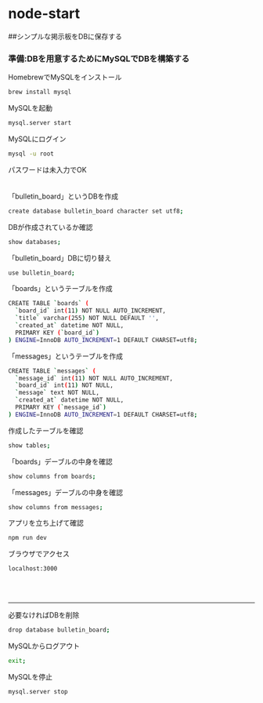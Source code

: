 # node-start

##シンプルな掲示板をDBに保存する

### 準備:DBを用意するためにMySQLでDBを構築する

HomebrewでMySQLをインストール
```bash
brew install mysql
```
MySQLを起動
```bash
mysql.server start
```
MySQLにログイン
```bash
mysql -u root
```
パスワードは未入力でOK
<br>
<br>
<br>
「bulletin_board」というDBを作成
```bash
create database bulletin_board character set utf8;
```
DBが作成されているか確認
```bash
show databases;
```
「bulletin_board」DBに切り替え
```bash
use bulletin_board;
```

「boards」というテーブルを作成
```bash
CREATE TABLE `boards` (
  `board_id` int(11) NOT NULL AUTO_INCREMENT,
  `title` varchar(255) NOT NULL DEFAULT '',
  `created_at` datetime NOT NULL,
  PRIMARY KEY (`board_id`)
) ENGINE=InnoDB AUTO_INCREMENT=1 DEFAULT CHARSET=utf8;
```
「messages」というテーブルを作成
```bash
CREATE TABLE `messages` (
  `message_id` int(11) NOT NULL AUTO_INCREMENT,
  `board_id` int(11) NOT NULL,
  `message` text NOT NULL,
  `created_at` datetime NOT NULL,
  PRIMARY KEY (`message_id`)
) ENGINE=InnoDB AUTO_INCREMENT=1 DEFAULT CHARSET=utf8;
```

作成したテーブルを確認
```bash
show tables;
```
「boards」デーブルの中身を確認
```bash
show columns from boards;
```
「messages」デーブルの中身を確認
```bash
show columns from messages;
```

アプリを立ち上げて確認
```bash
npm run dev
```

ブラウザでアクセス
```
localhost:3000
```
<br>
<br>

------
必要なければDBを削除
```bash
drop database bulletin_board;
```

MySQLからログアウト
```bash
exit;
```

MySQLを停止
```bash
mysql.server stop
```





